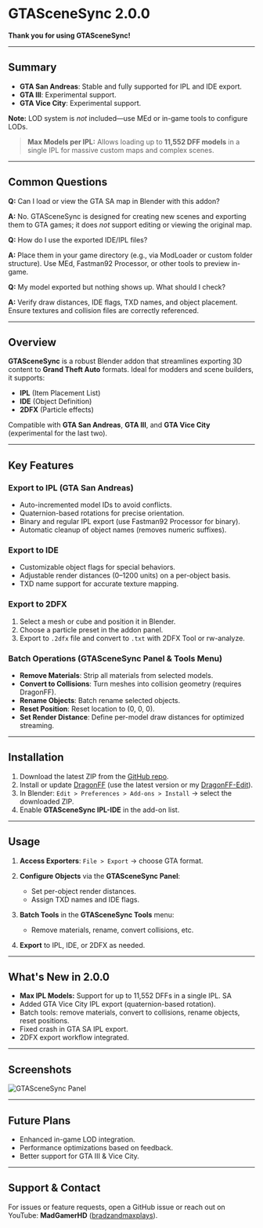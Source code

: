 # GTASceneSync 2.0.0

**Thank you for using GTASceneSync!**

---

## Summary

* **GTA San Andreas**: Stable and fully supported for IPL and IDE export.
* **GTA III**: Experimental support.
* **GTA Vice City**: Experimental support.

**Note:** LOD system is *not* included—use MEd or in-game tools to configure LODs.

> **Max Models per IPL:** Allows loading up to **11,552 DFF models** in a single IPL for massive custom maps and complex scenes.

---

## Common Questions

**Q:** Can I load or view the GTA SA map in Blender with this addon?

**A:** No. GTASceneSync is designed for creating new scenes and exporting them to GTA games; it does *not* support editing or viewing the original map.

**Q:** How do I use the exported IDE/IPL files?

**A:** Place them in your game directory (e.g., via ModLoader or custom folder structure). Use MEd, Fastman92 Processor, or other tools to preview in-game.

**Q:** My model exported but nothing shows up. What should I check?

**A:** Verify draw distances, IDE flags, TXD names, and object placement. Ensure textures and collision files are correctly referenced.

---

## Overview

**GTASceneSync** is a robust Blender addon that streamlines exporting 3D content to **Grand Theft Auto** formats. Ideal for modders and scene builders, it supports:

* **IPL** (Item Placement List)
* **IDE** (Object Definition)
* **2DFX** (Particle effects)

Compatible with **GTA San Andreas**, **GTA III**, and **GTA Vice City** (experimental for the last two).

---

## Key Features

### Export to IPL (GTA San Andreas)

* Auto-incremented model IDs to avoid conflicts.
* Quaternion-based rotations for precise orientation.
* Binary and regular IPL export (use Fastman92 Processor for binary).
* Automatic cleanup of object names (removes numeric suffixes).

### Export to IDE

* Customizable object flags for special behaviors.
* Adjustable render distances (0–1200 units) on a per-object basis.
* TXD name support for accurate texture mapping.

### Export to 2DFX

1. Select a mesh or cube and position it in Blender.
2. Choose a particle preset in the addon panel.
3. Export to `.2dfx` file and convert to `.txt` with 2DFX Tool or rw-analyze.

### Batch Operations (GTASceneSync Panel & Tools Menu)

* **Remove Materials**: Strip all materials from selected models.
* **Convert to Collisions**: Turn meshes into collision geometry (requires DragonFF).
* **Rename Objects**: Batch rename selected objects.
* **Reset Position**: Reset location to (0, 0, 0).
* **Set Render Distance**: Define per-model draw distances for optimized streaming.

---

## Installation

1. Download the latest ZIP from the [GitHub repo](https://github.com/MadGamerHD/GTAScenesync/archive/refs/heads/main.zip).
2. Install or update [DragonFF](https://github.com/Parik27/DragonFF) (use the latest version or my [DragonFF-Edit](https://github.com/MadGamerHD/DragonFF-Edit)).
3. In Blender: `Edit > Preferences > Add-ons > Install` → select the downloaded ZIP.
4. Enable **GTASceneSync IPL-IDE** in the add-on list.

---

## Usage

1. **Access Exporters**: `File > Export` → choose GTA format.
2. **Configure Objects** via the **GTASceneSync Panel**:

   * Set per-object render distances.
   * Assign TXD names and IDE flags.
3. **Batch Tools** in the **GTASceneSync Tools** menu:

   * Remove materials, rename, convert collisions, etc.
4. **Export** to IPL, IDE, or 2DFX as needed.

---

## What's New in 2.0.0

* **Max IPL Models:** Support for up to 11,552 DFFs in a single IPL. SA
* Added GTA Vice City IPL export (quaternion-based rotation).
* Batch tools: remove materials, convert to collisions, rename objects, reset positions.
* Fixed crash in GTA SA IPL export.
* 2DFX export workflow integrated.

---

## Screenshots

![GTASceneSync Panel](https://github.com/MadGamerHD/GTAScenesync/assets/96cf2f99-d6db-4573-9a14-0c6eaaebaa42)

---

## Future Plans

* Enhanced in-game LOD integration.
* Performance optimizations based on feedback.
* Better support for GTA III & Vice City.

---

## Support & Contact

For issues or feature requests, open a GitHub issue or reach out on YouTube: **MadGamerHD** ([bradzandmaxplays](https://www.youtube.com/@bradzandmaxplays)).
